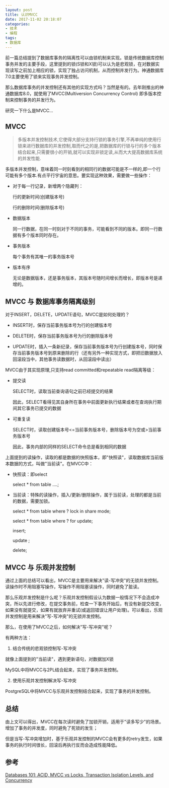 ```yaml
---
layout: post
title: 认识MVCC
date: 2017-11-02 20:18:07
categories: 
- 技术
- 编程
tags: 
- 数据库
---
```

前一篇总结提到了数据库事务的隔离性可以由锁机制来实现。锁是传统数据库控制事务并发的主要手段，这里提到的锁(S锁和X锁)可以认为是悲观锁，在对数据实现读写之前加上相应的锁，实现了独占访问机制，从而控制并发行为。神通数据库7.0主要使用了锁来实现事务并发控制。

那么数据库事务的并发控制还有其他的实现方式吗？当然是有的。去年刚推出的神通数据库8.0，就使用了MVCC(Multiversion Concurrency Control) 即多版本控制来控制事务的并发行为。

研究一下什么是MVCC...

## MVCC

> 多版本并发控制技术,它使得大部分支持行锁的事务引擎,不再单纯的使用行锁来进行数据库的并发控制,取而代之的是,把数据库的行锁与行的多个版本结合起来,只需要很小的开销,就可以实现非锁定读,从而大大提高数据库系统的并发性能.

多版本并发控制，意味着同一时刻看到的相同行的数据可能是不一样的,即一个行可能有多个版本.有点平行宇宙的意思。要实现这种效果，需要做一些操作：

- 对于每一行记录，新增两个隐藏列：

  行的更新时间(创建版本号)

  行的删除时间(删除版本号)

- 数据版本

  同一行数据，在同一时刻对于不同的事务，可能看到不同的版本。即同一行数据有多个版本同时存在。

- 事务版本

  每个事务有其唯一的事务版本号

- 版本有序

  无论是数据版本，还是事务版本，其版本号随时间增长而增长，即版本号是递增的。

<!-- more -->

## MVCC 与 数据库事务隔离级别

对于INSERT，DELETE，UPDATE语句，MVCC是如何处理的？

- INSERT时，保存当前事务版本号为行的创建版本号

- DELETE时，保存当前事务版本号为行的删除版本号

- UPDATE时，插入一条新纪录，保存当前事务版本号为行创建版本号，同时保存当前事务版本号到原来删除的行（还有另外一种实现方式，即把旧数据放入回滚段当中，其他事务读数据时，从回滚段中读出）

MVCC由于其实现原理,只支持read committed和repeatable read隔离等级：

- 提交读

  SELECT时，读取当前查询语句之前已经提交的结果

  因此，SELECT看得见其自身所在事务中前面更新执行结果或者在查询执行期间其它事务已提交的数据

- 可重复读

  SELECT时，读取创建版本号<=当前事务版本号，删除版本号为空或>当前事务版本号

  因此，事务内部的同样的SELECT命令总是看到相同的数据

上面提到的读操作，读取的都是数据的快照版本，即"快照读"，读取数据库当前版本数据的方式，叫做"当前读"。在MVCC中：

- 快照读：即select

  select * from table ....;

- 当前读：特殊的读操作，插入/更新/删除操作，属于当前读，处理的都是当前的数据，需要加锁。

  select * from table where ? lock in share mode;

  select * from table where ? for update;

  insert;

  update ;

  delete;

## MVCC 与 乐观并发控制

通过上面的总结可以看出，MVCC是主要用来解决"读-写冲突"的无锁并发控制。读操作时不用阻塞写操作，写操作不用阻塞读操作，同时避免了脏读。

那么乐观并发控制是什么呢？乐观并发控制假设认为数据一般情况下不会造成冲突，所以先进行修改，在提交事务前，检查一下事务开始后，有没有新提交改变，如果没有就提交，如果有就放弃并重试(或返回错误让用户处理)。可以看出，乐观并发控制是用来解决"写-写冲突"的无锁并发控制。

那么，在使用了MVCC之后，如何解决"写-写冲突"呢？

有两种方法：

1. 结合传统的悲观锁控制写-写冲突

就像上面提到的"当前读"，遇到更新语句，对数据加X锁

MySQL中将MVCC与2PL结合起来，实现了事务并发控制。

2. 使用乐观并发控制解决写-写冲突

PostgreSQL中将MVCC与乐观并发控制结合起来，实现了事务的并发控制。

## 总结

由上文可以得出，MVCC在每次读时避免了加锁开销，适用于"读多写少"的场景。增加了事务的并发度，同时避免了死锁的发生；

但是当写-写冲突增加时，基于乐观并发控制的MVCC会有更多的retry发生，如果事务的执行时间很长，回滚后再执行反而会造成性能降低。

## 参考

[Databases 101: ACID, MVCC vs Locks, Transaction Isolation Levels, and Concurrency](http://ithare.com/databases-101-acid-mvcc-vs-locks-transaction-isolation-levels-and-concurrency/)